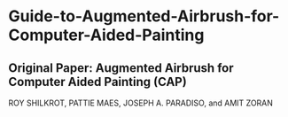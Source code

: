 # Guide-to-Augmented-Airbrush-for-Computer-Aided-Painting

## Original Paper: Augmented Airbrush for Computer Aided Painting (CAP)
ROY SHILKROT, PATTIE MAES, JOSEPH A. PARADISO, and AMIT ZORAN

